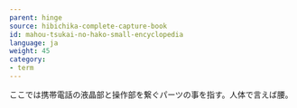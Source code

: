 ```yaml
---
parent: hinge
source: hibichika-complete-capture-book
id: mahou-tsukai-no-hako-small-encyclopedia
language: ja
weight: 45
category:
- term
---
```


ここでは携帯電話の液晶部と操作部を繋ぐパーツの事を指す。人体で言えば腰。
